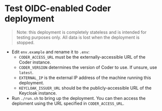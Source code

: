 # Test OIDC-enabled Coder deployment

> Note: this deployment is completely stateless and is intended for testing purposes only. All data is lost when the deployment is stopped.

- Edit `env.example` and rename it to `.env`:
  - `CODER_ACCESS_URL` must be the externally-accessible URL of the Coder instance.
  - `CODER_VERSION` determines the version of Coder to use. If unsure, use `latest`.
  - `EXTERNAL_IP` is the external IP address of the machine running this deployment.
  - `KEYCLOAK_ISSUER_URL` should be the publicly-accessible URL of the Keycloak instance.
- Run `./run.sh` to bring up the deployment. You can then access the deploment using the URL specified in `CODER_ACCESS_URL`.
